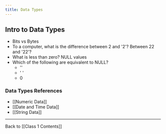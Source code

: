 ```yaml
---
title: Data Types
---
```


## Intro to Data Types

- Bits vs Bytes
- To a computer, what is the difference between 2 and '2'?  Between 22 and '22'?
- What is less than zero?  NULL values
- Which of the following are equivalent to NULL?
	- '' 
	- ' '
	- 0


### Data Types References

- [[Numeric Data]]
- [[Date and Time Data]]
- [[String Data]]

---
Back to [[Class 1 Contents]]